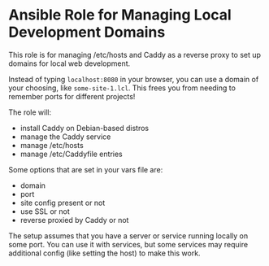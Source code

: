 # Ansible Role for Managing Local Development Domains

This role is for managing /etc/hosts and Caddy as a reverse proxy to set up domains for local web development.

Instead of typing `localhost:8080` in your browser, you can use a domain of your choosing, like `some-site-1.lcl`. This frees you from needing to remember ports for different projects!

The role will:

- install Caddy on Debian-based distros
- manage the Caddy service
- manage /etc/hosts
- manage /etc/Caddyfile entries

Some options that are set in your vars file are:

- domain
- port
- site config present or not
- use SSL or not
- reverse proxied by Caddy or not

The setup assumes that you have a server or service running locally on some port. You can use it with services, but some services may require additional config (like setting the host) to make this work.
